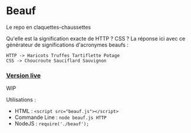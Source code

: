 # Beauf
Le repo en claquettes-chaussettes

Qu'elle est la signification exacte de HTTP ? CSS ?
La réponse ici avec ce générateur de significations d'acronymes beaufs :

```
HTTP -> Haricots Truffes Tartiflette Potage
CSS -> Choucroute Sauciflard Sauvignon
```

### [Version live](https://klemek.github.io/Beauf/)

WIP

Utilisations :

* HTML : `<script src="beauf.js"></script>`
* Commande Line : `node beauf.js HTTP`
* NodeJS : `require('./beauf');`
